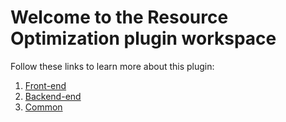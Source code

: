 # Welcome to the Resource Optimization plugin workspace

Follow these links to learn more about this plugin:

1. [Front-end](./plugins/resource-optimization/README.md)
2. [Backend-end](./plugins/resource-optimization-backend/README.md)
3. [Common](./plugins/resource-optimization-common/README.md)
